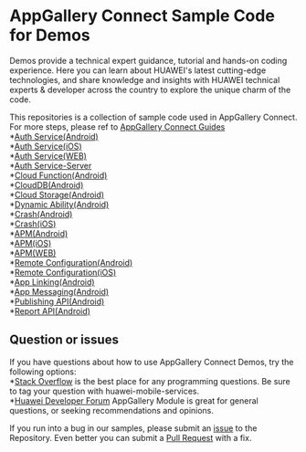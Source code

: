 # AppGallery Connect Sample Code for Demos
Demos provide a technical expert guidance, tutorial and hands-on coding experience. Here you can learn about HUAWEI's latest cutting-edge  
technologies, and share knowledge and insights with HUAWEI technical experts & developer across the country to explore the unique charm of the code.

This repositories is a collection of sample code used in AppGallery Connect. For more steps, please ref to [AppGallery Connect Guides](https://developer.huawei.com/consumer/en/doc/development/AppGallery-connect-Guides/agc-introduction)  
*[Auth Service(Android)](https://developer.huawei.com/consumer/en/doc/development/AppGallery-connect-Guides/agc-auth-service-getstarted)  
*[Auth Service(iOS)](https://developer.huawei.com/consumer/en/doc/development/AppGallery-connect-Guides/agc-auth-service-getstarted-ios)  
*[Auth Service(WEB)](https://developer.huawei.com/consumer/en/doc/development/AppGallery-connect-Guides/agc-auth-service-getstarted-web)  
*[Auth Service-Server](https://developer.huawei.com/consumer/en/doc/development/AppGallery-connect-Guides/agc-auth-serversdk-introduction)  
*[Cloud Function(Android)](https://developer.huawei.com/consumer/en/doc/development/AppGallery-connect-Guides/agc-cloudfunction-getstarted)  
*[CloudDB(Android)](https://developer.huawei.com/consumer/en/doc/development/AppGallery-connect-Guides/clouddb-quick_start_overview)  
*[Cloud Storage(Android)](https://developer.huawei.com/consumer/en/doc/development/AppGallery-connect-Guides/agc-cloudstorage-getstarted)  
*[Dynamic Ability(Android)](https://developer.huawei.com/consumer/en/doc/development/AppGallery-connect-Guides/agc-featuredelivery-getstarted)  
*[Crash(Android)](https://developer.huawei.com/consumer/en/doc/development/AppGallery-connect-Guides/agc-crash-getstarted)  
*[Crash(iOS)](https://developer.huawei.com/consumer/en/doc/development/AppGallery-connect-Guides/agc-crash-getstarted-ios)  
*[APM(Android)](https://developer.huawei.com/consumer/en/doc/development/AppGallery-connect-Guides/agc-apms-agcsdk)  
*[APM(iOS)](https://developer.huawei.com/consumer/en/doc/development/AppGallery-connect-Guides/agc-apms-agcsdk-ios)  
*[APM(WEB)](https://developer.huawei.com/consumer/en/doc/development/AppGallery-connect-Guides/agc-apm-getstarted-web)  
*[Remote Configuration(Android)](https://developer.huawei.com/consumer/en/doc/development/AppGallery-connect-Guides/agc-remoteconfig-getstarted)  
*[Remote Configuration(iOS)](https://developer.huawei.com/consumer/en/doc/development/AppGallery-connect-Guides/agc-remoteconfig-getstarted-ios)  
*[App Linking(Android)](https://developer.huawei.com/consumer/en/doc/development/AppGallery-connect-Guides/agc-applinking-getStarted)  
*[App Messaging(Android)](https://developer.huawei.com/consumer/en/doc/development/AppGallery-connect-Guides/agc-appmessage-getstarted)  
*[Publishing API(Android)](https://developer.huawei.com/consumer/en/doc/development/AppGallery-connect-Guides/agcapi-publish_api_overview)  
*[Report API(Android)](https://developer.huawei.com/consumer/en/doc/development/AppGallery-connect-Guides/agcapi-reports_api_overview)  

## Question or issues
If you have questions about how to use AppGallery Connect Demos, try the following options:  
*[Stack Overflow](https://stackoverflow.com/users/14194729/appgallery-connect) is the best place for any programming questions. Be sure to tag your question with huawei-mobile-services.  
*[Huawei Developer Forum](https://forums.developer.huawei.com/forumPortal/en/home?fid=0101188387844930001) AppGallery Module is great for general questions, or seeking recommendations and opinions.

If you run into a bug in our samples, please submit an [issue](https://github.com/AppGalleryConnect/agc-demos/issues) to the Repository. Even better you can submit a [Pull Request](https://github.com/AppGalleryConnect/agc-demos/pulls) with a fix.
